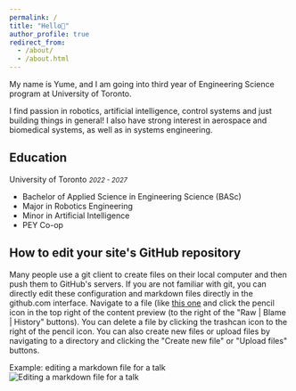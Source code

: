```yaml
---
permalink: /
title: "Hello👋"
author_profile: true
redirect_from: 
  - /about/
  - /about.html
---
```


My name is Yume, and I am going into third year of Engineering Science program at University of Toronto. 

I find passion in robotics, artificial intelligence, control systems and just building things in general! 
I also have strong interest in aerospace and biomedical systems, as well as in systems engineering. 

Education
------
University of Toronto <small>*2022 - 2027*</small>
- Bachelor of Applied Science in Engineering Science (BASc)
- Major in Robotics Engineering 
- Minor in Artificial Intelligence
- PEY Co-op

How to edit your site's GitHub repository
------
Many people use a git client to create files on their local computer and then push them to GitHub's servers. If you are not familiar with git, you can directly edit these configuration and markdown files directly in the github.com interface. Navigate to a file (like [this one](https://github.com/academicpages/academicpages.github.io/blob/master/_talks/2012-03-01-talk-1.md) and click the pencil icon in the top right of the content preview (to the right of the "Raw | Blame | History" buttons). You can delete a file by clicking the trashcan icon to the right of the pencil icon. You can also create new files or upload files by navigating to a directory and clicking the "Create new file" or "Upload files" buttons. 

Example: editing a markdown file for a talk
![Editing a markdown file for a talk](/images/editing-talk.png)